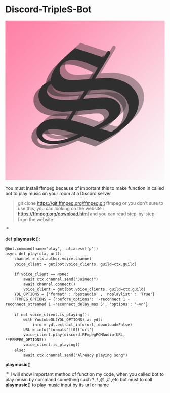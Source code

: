 # Discord-TripleS-Bot

![MAPPING](Image/TripleS.png)

You must install ffmpeg because of important this to make function in called bot to play music on your room at a Discord server 

> git clone https://git.ffmpeg.org/ffmpeg.git ffmpeg
or you don't sure to use this, you can looking on the website : https://ffmpeg.org/download.html and you can read step-by-step from the website 


'''

def __playmusic__():


    @bot.command(name='play',  aliases=['p'])
    async def play(ctx, url):
        channel = ctx.author.voice.channel
        voice_client = get(bot.voice_clients, guild=ctx.guild)

        if voice_client == None:
            await ctx.channel.send("Joined!")
            await channel.connect()
            voice_client = get(bot.voice_clients, guild=ctx.guild)
        YDL_OPTIONS = {'format' : 'bestaudio' , 'noplaylist' : 'True'}
        FFMPEG_OPTIONS = {'before_options': '-reconnect 1 -reconnect_streamed 1 -reconnect_delay_max 5', 'options': '-vn'}

        if not voice_client.is_playing():
            with YoutubeDL(YDL_OPTIONS) as ydl:
                info = ydl.extract_info(url, download=False)
            URL = info['formats'][0]['url']
            voice_client.play(discord.FFmpegPCMAudio(URL, **FFMPEG_OPTIONS))
            voice_client.is_playing()
        else:
            await ctx.channel.send("Already playing song")

__playmusic__()

'''
I will show important method of function my code, when you called bot to play music by command something such ? ,! ,@ ,# ,etc bot must to call __playmusic__() to play music input by its url or name  

